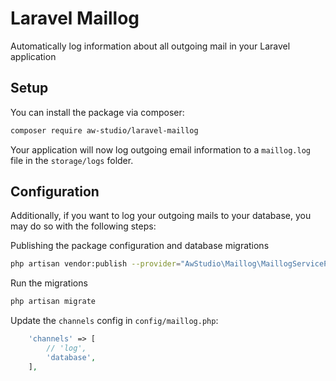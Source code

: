 # Laravel Maillog
Automatically log information about all outgoing mail in your Laravel application

## Setup

You can install the package via composer:

```sh
composer require aw-studio/laravel-maillog
```

Your application will now log outgoing email information to a `maillog.log` file
in the `storage/logs` folder.

## Configuration

Additionally, if you want to log your outgoing mails to your database,
you may do so with the following steps:

Publishing the package configuration and database migrations
```sh
php artisan vendor:publish --provider="AwStudio\Maillog\MaillogServiceProvider"
```

Run the migrations
```sh
php artisan migrate
```

Update the `channels` config in `config/maillog.php`:
```php
    'channels' => [
        // 'log',
        'database',
    ],
```
